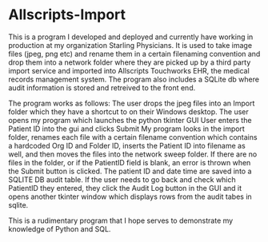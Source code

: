 # Allscripts-Import
This is a program I developed and deployed and currently have working in production at my organization Starling Physicians. It is used to take image files (jpeg, png etc)
and rename them in a certain filenaming convention and drop them into a network folder where they are picked up by a third party import service and imported into Allscripts
Touchworks EHR, the medical records management system. The program also includes a SQLite db where audit information is stored and retreived to the front end.

The program works as follows:
The user drops the jpeg files into an Import folder which they have a shortcut to on their Windows desktop. 
The user opens my program which launches the python tkinter GUI
User enters the Patient ID into the gui and clicks Submit
My program looks in the import folder, renames each file with a certain filename convention which contains a hardcoded Org ID and Folder ID, inserts the Patient ID into filename
as well, and then moves the files into the network sweep folder.
If there are no files in the folder, or if the PatientID field is blank, an error is thrown when the Submit button is clicked.
The patient ID and date time are saved into a SQLITE DB audit table.
If the user needs to go back and check which PatientID they entered, they click the Audit Log button in the GUI and it opens another tkinter window which displays rows from the 
audit tabes in sqlite.

This is a rudimentary program that I hope serves to demonstrate my knowledge of Python and SQL.
